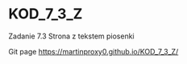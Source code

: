 # KOD_7_3_Z
Zadanie 7.3 Strona z tekstem piosenki

Git page 
  https://martinproxy0.github.io/KOD_7_3_Z/
